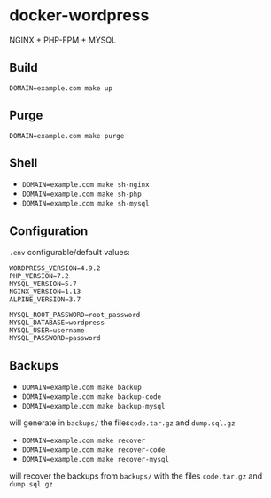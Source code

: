 # docker-wordpress
NGINX + PHP-FPM + MYSQL

## Build
`DOMAIN=example.com make up`

## Purge
`DOMAIN=example.com make purge`

## Shell
- `DOMAIN=example.com make sh-nginx`
- `DOMAIN=example.com make sh-php`
- `DOMAIN=example.com make sh-mysql`

## Configuration
`.env` configurable/default values:
```
WORDPRESS_VERSION=4.9.2
PHP_VERSION=7.2
MYSQL_VERSION=5.7
NGINX_VERSION=1.13
ALPINE_VERSION=3.7

MYSQL_ROOT_PASSWORD=root_password
MYSQL_DATABASE=wordpress
MYSQL_USER=username
MYSQL_PASSWORD=password
```

## Backups
- `DOMAIN=example.com make backup` 
- `DOMAIN=example.com make backup-code`
- `DOMAIN=example.com make backup-mysql`

will generate in `backups/` the files`code.tar.gz` and `dump.sql.gz`

- `DOMAIN=example.com make recover` 
- `DOMAIN=example.com make recover-code`
- `DOMAIN=example.com make recover-mysql`

will recover the backups from `backups/` with the files `code.tar.gz` and `dump.sql.gz`
